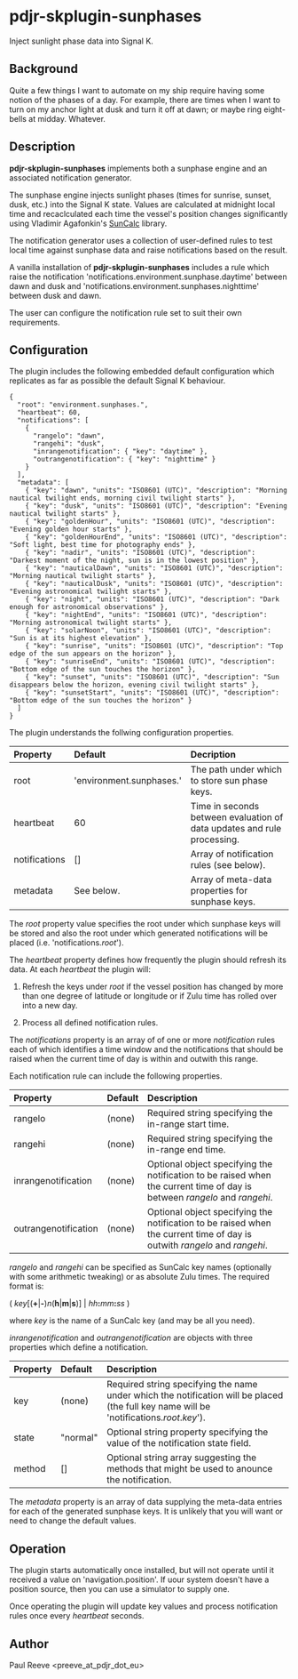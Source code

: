 # pdjr-skplugin-sunphases

Inject sunlight phase data into Signal K.

## Background

Quite a few things I want to automate on my ship require having some
notion of the phases of a day.
For example, there are times when I want to turn on my anchor light
at dusk and turn it off at dawn; or maybe ring eight-bells at midday.
Whatever.

## Description

__pdjr-skplugin-sunphases__ implements both a sunphase engine and an
associated notification generator.

The sunphase engine injects sunlight phases (times for sunrise, sunset,
dusk, etc.) into the Signal K state.
Values are calculated at midnight local time and recaclculated each
time the vessel's position changes significantly using Vladimir
Agafonkin's [SunCalc](https://github.com/mourner/suncalc) library.

The notification generator uses a collection of user-defined rules to
test local time against sunphase data and raise notifications based on
the result.

A vanilla installation of __pdjr-skplugin-sunphases__ includes a rule
which raise the notification
'notifications.environment.sunphase.daytime' between dawn and dusk and
'notifications.environment.sunphases.nighttime' between dusk and dawn.

The user can configure the notification rule set to suit their own
requirements.  

## Configuration

The plugin includes the following embedded default configuration which
replicates as far as possible the default Signal K behaviour.

```
{
  "root": "environment.sunphases.",
  "heartbeat": 60,
  "notifications": [
    {
      "rangelo": "dawn",
      "rangehi": "dusk",
      "inrangenotification": { "key": "daytime" },
      "outrangenotification": { "key": "nighttime" }
    }
  ],
  "metadata": [
    { "key": "dawn", "units": "ISO8601 (UTC)", "description": "Morning nautical twilight ends, morning civil twilight starts" },
    { "key": "dusk", "units": "ISO8601 (UTC)", "description": "Evening nautical twilight starts" },
    { "key": "goldenHour", "units": "ISO8601 (UTC)", "description": "Evening golden hour starts" },
    { "key": "goldenHourEnd", "units": "ISO8601 (UTC)", "description": "Soft light, best time for photography ends" },
    { "key": "nadir", "units": "ISO8601 (UTC)", "description": "Darkest moment of the night, sun is in the lowest position" },
    { "key": "nauticalDawn", "units": "ISO8601 (UTC)", "description": "Morning nautical twilight starts" },
    { "key": "nauticalDusk", "units": "ISO8601 (UTC)", "description": "Evening astronomical twilight starts" },
    { "key": "night", "units": "ISO8601 (UTC)", "description": "Dark enough for astronomical observations" },
    { "key": "nightEnd", "units": "ISO8601 (UTC)", "description": "Morning astronomical twilight starts" },
    { "key": "solarNoon", "units": "ISO8601 (UTC)", "description": "Sun is at its highest elevation" },
    { "key": "sunrise", "units": "ISO8601 (UTC)", "description": "Top edge of the sun appears on the horizon" },
    { "key": "sunriseEnd", "units": "ISO8601 (UTC)", "description": "Bottom edge of the sun touches the horizon" },
    { "key": "sunset", "units": "ISO8601 (UTC)", "description": "Sun disappears below the horizon, evening civil twilight starts" },
    { "key": "sunsetStart", "units": "ISO8601 (UTC)", "description": "Bottom edge of the sun touches the horizon" }
  ]
}
```

The plugin understands the follwing configuration properties.

| Property      | Default                  | Decription |
| :------------ | :----------------------- | :--------- |
| root          | 'environment.sunphases.' | The path under which to store sun phase keys. |
| heartbeat     | 60                       | Time in seconds between evaluation of data updates and rule processing. |
| notifications | []                       | Array of notification rules (see below). |
| metadata      | See below.               | Array of meta-data properties for sunphase keys. |

The *root* property value specifies the root under which sunphase keys
will be stored and also the root under which generated notifications
will be placed (i.e. 'notifications.*root*').

The *heartbeat* property defines how frequently the plugin should
refresh its data.
At each *heartbeat* the plugin will:

1. Refresh the keys under *root* if the vessel position has changed by
   more than one degree of latitude or longitude or if Zulu time has
   rolled over into a new day.

2. Process all defined notification rules.

The *notifications* property is an array of of one or more
*notification* rules each of which identifies a time window and the
notifications that should be raised when the current time of day is
within and outwith this range.

Each notification rule can include the following properties.

| Property             | Default | Description |
| :------------------- | :------ | :---------- |
| rangelo              | (none)  | Required string specifying the in-range start time. |
| rangehi              | (none)  | Required string specifying the in-range end time. |
| inrangenotification  | (none)  | Optional object specifying the notification to be raised when the current time of day is between *rangelo* and *rangehi*. |
| outrangenotification | (none)  | Optional object specifying the notification to be raised when the current time of day is outwith *rangelo* and *rangehi*. |

*rangelo* and *rangehi* can be specified as SunCalc key names
(optionally with some arithmetic tweaking) or as absolute Zulu times.
The required format is:

( *key*[(__+__|__-__)*n*(__h__|__m__|__s__)] | *hh*__:__*mm*__:__*ss* )

where *key* is the name of a SunCalc key (and may be all you need).

*inrangenotification* and *outrangenotification* are objects with three
properties which define a notification.

| Property | Default  | Description |
| :------- | :------- | :---------- |
| key      | (none)   | Required string specifying the name under which the notification will be placed (the full key name will be 'notifications.*root*.*key*'). |
| state    | "normal" | Optional string property specifying the value of the notification state field. |
| method   | []       | Optional string array suggesting the methods that might be used to anounce the notification. |

The *metadata* property is an array of data supplying the meta-data
entries for each of the generated sunphase keys.
It is unlikely that you will want or need to change the default values.

## Operation

The plugin starts automatically once installed, but will not operate
until it received a value on 'navigation.position'.
If uour system doesn't have a position source, then you can use a
simulator to supply one.

Once operating the plugin will update key values and process
notification rules once every *heartbeat* seconds.

## Author

Paul Reeve <preeve_at_pdjr_dot_eu>
